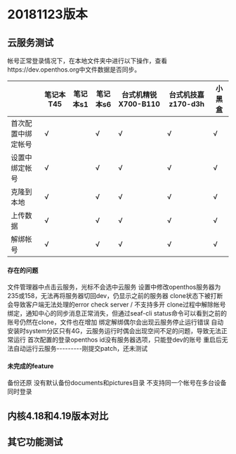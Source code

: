 # 20181123版本

## 云服务测试
帐号正常登录情况下，在本地文件夹中进行以下操作，查看https://dev.openthos.org中文件数据是否同步。

||笔记本T45|笔记本s1|笔记本s6|台式机精锐X700-B110|台式机技嘉z170-d3h|小黑盒|
|-----|-----|-----|-----|-----|-----|-----|
|首次配置中绑定帐号|√||√|√|√|√|
|设置中绑定帐号|√||√|√|√|√|
|克隆到本地|√||√|√|√|√|
|上传数据|√||√|√|√|√|
|解绑帐号|√||√|√|√|√|

#### 存在的问题
文件管理器中点击云服务，光标不会选中云服务
设置中修改openthos服务器为235或158，无法再将服务器切回dev，仍显示之前的服务器
clone状态下被打断会导致客户端无法处理的error check server / 不支持多开
clone过程中解除帐号绑定，通知中心的同步消息正常消失，但通过seaf-cli status命令可以看到之前的账号仍然在clone，文件也在增加
绑定解绑偶尔会出现云服务停止运行错误
自动安装时system分区只有4G，云服务运行时偶会出现空间不足的问题，导致无法正常运行
首次配置的登录openthos id没有服务器选项，只能登dev的账号
重启后无法自动运行云服务---------刚提交patch，还未测试

#### 未完成的feature
备份还原
没有默认备份documents和pictures目录
不支持同一个帐号在多台设备同时登录

## 内核4.18和4.19版本对比


## 其它功能测试
